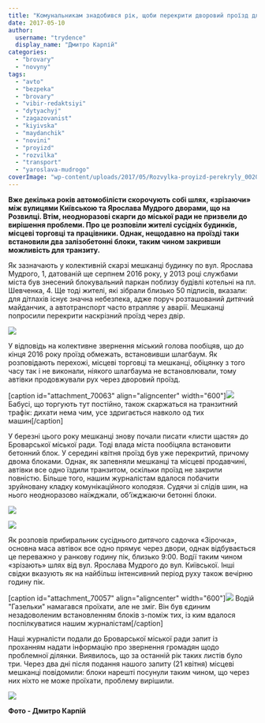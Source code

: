 ```yaml
---
title: "Комунальникам знадобився рік, щоби перекрити дворовий проїзд для транзиту авто - ФОТО"
date: 2017-05-10
author: 
  username: "trydence"
  display_name: "Дмитро Карпій"
categories: 
  - "brovary"
  - "novyny"
tags: 
  - "avto"
  - "bezpeka"
  - "brovary"
  - "vibir-redaktsiyi"
  - "dytyachyj"
  - "zagazovanist"
  - "kiyivska"
  - "maydanchik"
  - "novini"
  - "proyizd"
  - "rozvilka"
  - "transport"
  - "yaroslava-mudrogo"
coverImage: "wp-content/uploads/2017/05/Rozvylka-proyizd-perekryly_00201.jpg"
---
```


**Вже декілька років автомобілісти скорочують собі шлях, «зрізаючи» між вулицями Київською та Ярослава Мудрого дворами, що на Розвилці. Втім, неодноразові скарги до міської ради не призвели до вирішення проблеми. Про це розповіли жителі сусідніх будинків, місцеві торговці та працівники. Однак, нещодавно на проїзді таки встановили два залізобетонні блоки, таким чином закривши можливість для транзиту.**

Як зазначають у колективній скарзі мешканці будинку по вул. Ярослава Мудрого, 1, датованій ще серпнем 2016 року, у 2013 році службами міста був знесений блокувальний паркан поблизу будівлі котельні на пл. Шевченка, 4. Ще тоді жителі, які зібрали близько 50 підписів, вказали: для дітлахів існує значна небезпека, адже поруч розташований дитячий майданчик, а автотранспорт часто втрапляє у аварії. Мешканці попросили перекрити наскрізний проїзд через двір.

[![](https://mpz.brovary.org/wp-content/uploads/2017/05/img070.jpg)](https://mpz.brovary.org/wp-content/uploads/2017/05/img070.jpg)

У відповідь на колективне звернення міський голова пообіцяв, що до кінця 2016 року проїзд обмежать, встановивши шлагбаум. Як розповідають перехожі, місцеві торговці та мешканці, обіцянку з того часу так і не виконали, ніякого шлагбаума не встановлювали, тому автівки продовжували рух через дворовий проїзд.

\[caption id="attachment\_70063" align="aligncenter" width="600"\][![](https://mpz.brovary.org/wp-content/uploads/2017/05/Rozvylka-proyizd-perekryly_00013.jpg)](https://mpz.brovary.org/wp-content/uploads/2017/05/Rozvylka-proyizd-perekryly_00013.jpg) Бабусі, що торгують тут постійно, також скаржаться на транзитний трафік: дихати нема чим, усе здригається навколо од тих машин\[/caption\]

У березні цього року мешканці знову почали писати «листи щастя» до Броварської міської ради. Тоді влада міста пообіцяла встановити бетонний блок. У середині квітня проїзд був уже перекритий, причому двома блоками. Однак, як запевняли мешканці та місцеві продавчині, автівки все одно їздили транзитом, оскільки проїзд не закрили повністю. Більше того, нашим журналістам вдалося побачити зруйновану кладку комунікаційного колодязя. Судячи зі слідів шин, на нього неодноразово наїжджали, об’їжджаючи бетонні блоки.

[![](https://mpz.brovary.org/wp-content/uploads/2017/05/Rozvylka-proyizd-perekryly_00010.jpg)](https://mpz.brovary.org/wp-content/uploads/2017/05/Rozvylka-proyizd-perekryly_00010.jpg)

[![](https://mpz.brovary.org/wp-content/uploads/2017/05/Rozvylka-proyizd-perekryly_00008.jpg)](https://mpz.brovary.org/wp-content/uploads/2017/05/Rozvylka-proyizd-perekryly_00008.jpg)

Як розповів прибиральник сусіднього дитячого садочка «Зірочка», основна маса автівок все одно прямує через двори, однак відбувається це переважно у ранкову годину пік, близько 9:00. Водії таким чином «зрізають» шлях від вул. Ярослава Мудрого до вул. Київської. Інші свідки вказують як на найбільш інтенсивний період руху також вечірню годину пік.

\[caption id="attachment\_70057" align="aligncenter" width="600"\][![](https://mpz.brovary.org/wp-content/uploads/2017/05/Rozvylka-proyizd-perekryly_00005.jpg)](https://mpz.brovary.org/wp-content/uploads/2017/05/Rozvylka-proyizd-perekryly_00005.jpg) Водій "Газельки" намагався проїхати, але не зміг. Він був єдиним незадоволеним встановленням блоків з-поміж тих, із ким вдалося поспілкуватися нашим журналістам\[/caption\]

Наші журналісти подали до Броварської міської ради запит із проханням надати інформацію про звернення громадян щодо проблемної ділянки. Виявилось, що за останній рік таких листів було три. Через два дні після подання нашого запиту (21 квітня) місцеві мешканці повідомили: блоки нарешті посунули таким чином, що через них ніхто не може проїхати, проблему вирішили.

[![](https://mpz.brovary.org/wp-content/uploads/2017/05/Rozvylka-proyizd-perekryly_00201.jpg)](https://mpz.brovary.org/wp-content/uploads/2017/05/Rozvylka-proyizd-perekryly_00201.jpg)

**Фото - Дмитро Карпій**
